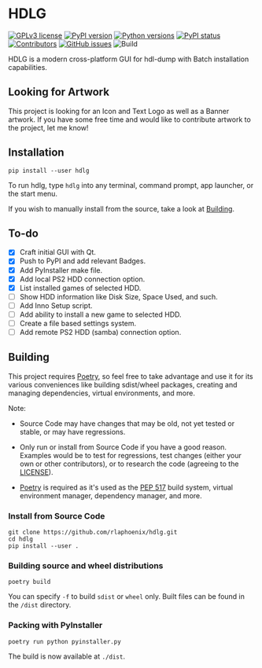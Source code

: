 # HDLG

[![GPLv3 license](https://img.shields.io/badge/license-GPLv3-blue)](https://github.com/rlaphoenix/hdlg/blob/master/LICENSE)
[![PyPI version](https://img.shields.io/pypi/v/hdlg)](https://pypi.org/project/hdlg)
[![Python versions](https://img.shields.io/pypi/pyversions/hdlg)](https://pypi.org/project/hdlg)
[![PyPI status](https://img.shields.io/pypi/status/hdlg)](https://pypi.org/project/hdlg)
[![Contributors](https://img.shields.io/github/contributors/rlaphoenix/hdlg)](https://github.com/rlaphoenix/hdlg/graphs/contributors)
[![GitHub issues](https://img.shields.io/github/issues/rlaphoenix/hdlg)](https://github.com/rlaphoenix/hdlg/issues)
![Build](https://github.com/rlaphoenix/hdlg/workflows/Build/badge.svg?branch=master)

HDLG is a modern cross-platform GUI for hdl-dump with Batch installation capabilities.

## Looking for Artwork

This project is looking for an Icon and Text Logo as well as a Banner artwork. If you have some free time and would
like to contribute artwork to the project, let me know!

## Installation

    pip install --user hdlg

To run hdlg, type `hdlg` into any terminal, command prompt, app launcher, or the start menu.

If you wish to manually install from the source, take a look at [Building](#building-source-and-wheel-distributions).

## To-do

- [x] Craft initial GUI with Qt.
- [x] Push to PyPI and add relevant Badges.
- [x] Add PyInstaller make file.
- [x] Add local PS2 HDD connection option.
- [x] List installed games of selected HDD.
- [ ] Show HDD information like Disk Size, Space Used, and such.
- [ ] Add Inno Setup script.
- [ ] Add ability to install a new game to selected HDD.
- [ ] Create a file based settings system.
- [ ] Add remote PS2 HDD (samba) connection option.

## Building

This project requires [Poetry], so feel free to take advantage and use it for its various conveniences like
building sdist/wheel packages, creating and managing dependencies, virtual environments, and more.

Note:

- Source Code may have changes that may be old, not yet tested or stable, or may have regressions.
- Only run or install from Source Code if you have a good reason. Examples would be to test for regressions, test
  changes (either your own or other contributors), or to research the code (agreeing to the [LICENSE](LICENSE)).
- [Poetry] is required as it's used as the [PEP 517] build system, virtual environment manager, dependency manager,
  and more.

  [Poetry]: <https://python-poetry.org/docs/#installation>
  [PEP 517]: <https://www.python.org/dev/peps/pep-0517>

### Install from Source Code

    git clone https://github.com/rlaphoenix/hdlg.git
    cd hdlg
    pip install --user .

### Building source and wheel distributions

    poetry build

You can specify `-f` to build `sdist` or `wheel` only. Built files can be found in the `/dist` directory.

### Packing with PyInstaller

    poetry run python pyinstaller.py

The build is now available at `./dist`.
